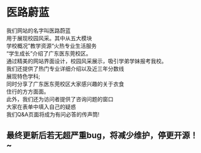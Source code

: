 # 医路蔚蓝

我们网站的名字叫医路蔚蓝  
用于展现校园风采。其中从五大模块  
学校概况”教学资源“火热专业生活服务  
“学生成长”介绍了广东医东莞校区。  
通过精美的网站界面设计，校园风采展示，吸引学弟学妹报考我校。  
我们还提供了热门专业详细介绍以及近三年分数线  
展现特色学科;  
同时分享了广东医东莞校区大家感兴趣的关于衣食  
住行的方方面面。  
此外，我们还为访问者提供了咨询问题的窗口  
大家在表单中填入自己的疑惑  
我们Q&A页面将成为有问必答的传声筒!  

## 最终更新后若无超严重bug，将减少维护，停更开源！~